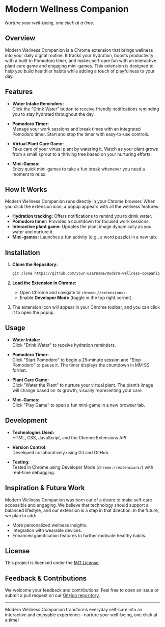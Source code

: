 # Modern Wellness Companion

*Nurture your well-being, one click at a time.*

## Overview

Modern Wellness Companion is a Chrome extension that brings wellness into your daily digital routine. It tracks your hydration, boosts productivity with a built-in Pomodoro timer, and makes self-care fun with an interactive plant care game and engaging mini-games. This extension is designed to help you build healthier habits while adding a touch of playfulness to your day.

## Features

- **Water Intake Reminders:**  
  Click the "Drink Water" button to receive friendly notifications reminding you to stay hydrated throughout the day.

- **Pomodoro Timer:**  
  Manage your work sessions and break times with an integrated Pomodoro timer. Start and stop the timer with easy-to-use controls.

- **Virtual Plant Care Game:**  
  Take care of your virtual plant by watering it. Watch as your plant grows from a small sprout to a thriving tree based on your nurturing efforts.

- **Mini-Games:**  
  Enjoy quick mini-games to take a fun break whenever you need a moment to relax.

## How It Works

Modern Wellness Companion runs directly in your Chrome browser. When you click the extension icon, a popup appears with all the wellness features:
- **Hydration tracking:** Offers notifications to remind you to drink water.
- **Pomodoro timer:** Provides a countdown for focused work sessions.
- **Interactive plant game:** Updates the plant image dynamically as you water and nurture it.
- **Mini-games:** Launches a fun activity (e.g., a word puzzle) in a new tab.

## Installation

1. **Clone the Repository:**

   ```bash
   git clone https://github.com/your-username/modern-wellness-companion.git
   ```

2. **Load the Extension in Chrome:**
   - Open Chrome and navigate to `chrome://extensions/`.
   - Enable **Developer Mode** (toggle in the top right corner).

3. The extension icon will appear in your Chrome toolbar, and you can click it to open the popup.

## Usage

- **Water Intake:**  
  Click "Drink Water" to receive hydration reminders.
  
- **Pomodoro Timer:**  
  Click "Start Pomodoro" to begin a 25-minute session and "Stop Pomodoro" to pause it. The timer displays the countdown in MM:SS format.

- **Plant Care Game:**  
  Click "Water the Plant" to nurture your virtual plant. The plant’s image will change based on its growth, visually representing your care.

- **Mini-Games:**  
  Click "Play Game" to open a fun mini-game in a new browser tab.

## Development

- **Technologies Used:**  
  HTML, CSS, JavaScript, and the Chrome Extensions API.
  
- **Version Control:**  
  Developed collaboratively using Git and GitHub.
  
- **Testing:**  
  Tested in Chrome using Developer Mode (`chrome://extensions/`) with real-time debugging.

## Inspiration & Future Work

Modern Wellness Companion was born out of a desire to make self-care accessible and engaging. We believe that technology should support a balanced lifestyle, and our extension is a step in that direction. In the future, we plan to add:
- More personalized wellness insights.
- Integration with wearable devices.
- Enhanced gamification features to further motivate healthy habits.

## License

This project is licensed under the [MIT License](LICENSE).

## Feedback & Contributions

We welcome your feedback and contributions! Feel free to open an issue or submit a pull request on our [GitHub repository](https://github.com/adhvika07/revolution-uc-chrome-extension).

---

Modern Wellness Companion transforms everyday self-care into an interactive and enjoyable experience—nurture your well-being, one click at a time!
